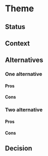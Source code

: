 # Theme

## Status

## Context

## Alternatives

### One alternative
#### Pros

#### Cons

### Two alternative
#### Pros

#### Cons

## Decision